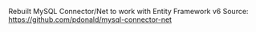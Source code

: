 Rebuilt MySQL Connector/Net to work with Entity Framework v6
Source: https://github.com/pdonald/mysql-connector-net